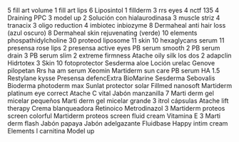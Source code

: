5 fill art volume 
1 fill art lips 
6 Liposintol 
1 fillderm 
3 rrs eyes 
4 nctf 135
4 Draining PPC
3 model up 
2 Solución con hialaurodinasa
3 muscle striz 
4 tranacix 
3 oligo reduction 
4 imbiotec inbiozyme 
8 Dermaheal anti hair loss (azul oscuro)
8 Dermaheal skin rejuvenating (verde)
10 elements phospathidylcholine 
30 proteod liposome 
11 skin 10 hexaglycans serum 
11 presensa rose lips
2 presensa active eyes
PB serum smooth 
2 PB serum drain 
3 PB serum slim 
2 extreme firmness 
Atache oily silk los dos 
2 adapclin
Hidrtotex
3 Skin 10 fotoprotector
Sesderma aloe 
Loción urelac 
Genove pilopetan 
Rrs ha am serum 
Xeomin
Martiderm sun care 
PB serum HA 1.5
Restylane kysse 
Presensa defencExtra 
BioMarine 
Sesderma Sebovalis 
Bioderma photoderm max 
Sunlat protector solar 
Fillmed nanosoft 
Martiderm platinum eye correct 
Atache C vital 
Jabón manzanilla 
7 Marti derm gel micelar pequeños 
Marti derm gel micelar grande
3 itrol cápsulas 
Atache lift therapy 
Crema blanqueadora 
Retinoico 
Metrodinazol 
3 Martiderm proteos screen colorful
Martiderm proteos screen fluid cream 
Vitamina E
3 Marti derm flash 
Jabón papaya 
Jabón adelgazante
Fluidbase 
Happy intim cream 
Elements l carnitina 
Model up